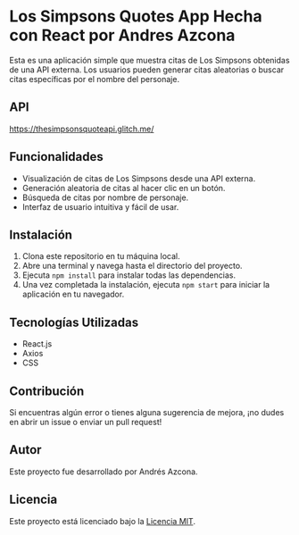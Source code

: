 # Los Simpsons Quotes App Hecha con React por Andres Azcona

Esta es una aplicación simple que muestra citas de Los Simpsons obtenidas de una API externa. Los usuarios pueden generar citas aleatorias o buscar citas específicas por el nombre del personaje.

## API

https://thesimpsonsquoteapi.glitch.me/

## Funcionalidades

- Visualización de citas de Los Simpsons desde una API externa.
- Generación aleatoria de citas al hacer clic en un botón.
- Búsqueda de citas por nombre de personaje.
- Interfaz de usuario intuitiva y fácil de usar.

## Instalación

1. Clona este repositorio en tu máquina local.
2. Abre una terminal y navega hasta el directorio del proyecto.
3. Ejecuta `npm install` para instalar todas las dependencias.
4. Una vez completada la instalación, ejecuta `npm start` para iniciar la aplicación en tu navegador.

## Tecnologías Utilizadas

- React.js
- Axios
- CSS

## Contribución

Si encuentras algún error o tienes alguna sugerencia de mejora, ¡no dudes en abrir un issue o enviar un pull request!

## Autor

Este proyecto fue desarrollado por Andrés Azcona.

## Licencia

Este proyecto está licenciado bajo la [Licencia MIT](https://opensource.org/licenses/MIT).


